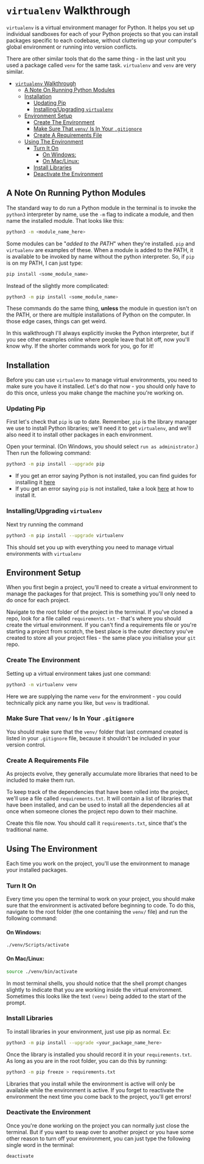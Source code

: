 # `virtualenv` Walkthrough

`virtualenv` is a virtual environment manager for Python. It helps you set up individual sandboxes for each of your Python projects so that you can install packages specific to each codebase, without cluttering up your computer's global environment or running into version conflicts.

There are other similar tools that do the same thing - in the last unit you used a package called `venv` for the same task. `virtualenv` and `venv` are very similar.

- [`virtualenv` Walkthrough](#virtualenv-walkthrough)
  - [A Note On Running Python Modules](#a-note-on-running-python-modules)
  - [Installation](#installation)
    - [Updating Pip](#updating-pip)
    - [Installing/Upgrading `virtualenv`](#installingupgrading-virtualenv)
  - [Environment Setup](#environment-setup)
    - [Create The Environment](#create-the-environment)
    - [Make Sure That `venv/` Is In Your `.gitignore`](#make-sure-that-venv-is-in-your-gitignore)
    - [Create A Requirements File](#create-a-requirements-file)
  - [Using The Environment](#using-the-environment)
    - [Turn It On](#turn-it-on)
      - [On Windows:](#on-windows)
      - [On Mac/Linux:](#on-maclinux)
    - [Install Libraries](#install-libraries)
    - [Deactivate the Environment](#deactivate-the-environment)


## A Note On Running Python Modules
The standard way to do run a Python module in the terminal is to invoke the `python3` interpreter by name, use the `-m` flag to indicate a module, and then name the installed module. That looks like this:

```Bash
python3 -m <module_name_here>
```
Some modules can be "*added to the PATH*" when they're installed. `pip` and `virtualenv` are examples of these. When a module is added to the PATH, it is available to be invoked by name without the python interpreter. So, if `pip` is on my PATH, I can just type:

```Bash
pip install <some_module_name>
```
Instead of the slightly more complicated:
```Bash
python3 -m pip install <some_module_name>
```
These commands do the same thing, **unless** the module in question isn't on the PATH, or there are multiple installations of Python on the computer. In those edge cases, things can get weird.

In this walkthrough I'll always explicitly invoke the Python interpreter, but if you see other examples online where people leave that bit off, now you'll know why. If the shorter commands work for you, go for it!

## Installation
Before you can use `virtualenv` to manage virtual environments, you need to make sure you have it installed. Let's do that now - you should only have to do this once, unless you make change the machine you're working on.

### Updating Pip
First let's check that `pip` is up to date. Remember, `pip` is the library manager we use to install Python libraries; we'll need it to get `virtualenv`, and we'll also need it to install other packages in each environment.

Open your terminal. (On Windows, you should select `run as administrator`.) Then run the following command:
```Bash
python3 -m pip install --upgrade pip
```

- If you get an error saying Python is not installed, you can find guides for installing it [here](https://wsvincent.com/install-python/)
- If you get an error saying `pip` is not installed, take a look [here](https://pip.pypa.io/en/stable/installation/) at how to install it.

### Installing/Upgrading `virtualenv`
Next try running the command 
```Bash
python3 -m pip install --upgrade virtualenv
```

This should set you up with everything you need to manage virtual environments with `virtualenv`

## Environment Setup
When you first begin a project, you'll need to create a virtual environment to manage the packages for that project. This is something you'll only need to do once for each project.

Navigate to the root folder of the project in the terminal. If you've cloned a repo, look for a file called `requirements.txt` - that's where you should create the virtual environment. If you can't find a requirements file or you're starting a project from scratch, the best place is the outer directory you've created to store all your project files - the same place you initialise your `git` repo.

### Create The Environment
Setting up a virtual environment takes just one command: 

```Bash
python3 -m virtualenv venv
```
Here we are supplying the name `venv` for the environment - you could technically pick any name you like, but `venv` is traditional.

### Make Sure That `venv/` Is In Your `.gitignore`
You should make sure that the `venv/` folder that last command created is listed in your `.gitignore` file, because it shouldn't be included in your version control.

### Create A Requirements File
As projects evolve, they generally accumulate more libraries that need to be included to make them run.

To keep track of the dependencies that have been rolled into the project, we'll use a file called `requirements.txt`. It will contain a list of libraries that have been installed, and can be used to install all the dependencies all at once when someone clones the project repo down to their machine.

Create this file now. You should call it `requirements.txt`, since that's the traditional name.

## Using The Environment
Each time you work on the project, you'll use the environment to manage your installed packages.

### Turn It On
Every time you open the terminal to work on your project, you should make sure that the environment is activated before beginning to code. To do this, navigate to the root folder (the one containing the `venv/` file) and run the following command:

#### On Windows:
```CMD
./venv/Scripts/activate
```

#### On Mac/Linux:
```Bash
source ./venv/bin/activate
```

In most terminal shells, you should notice that the shell prompt changes slightly to indicate that you are working inside the virtual environment. Sometimes this looks like the text `(venv)` being added to the start of the prompt.

### Install Libraries
To install libraries in your environment, just use pip as normal. Ex:

```Bash
python3 -m pip install --upgrade <your_package_name_here>
```
Once the library is installed you should record it in your `requirements.txt`. As long as you are in the root folder, you can do this by running:

```Bash
python3 -m pip freeze > requirements.txt
```
Libraries that you install while the environment is active will only be available while the environment is active. If you forget to reactivate the environment the next time you come back to the project, you'll get errors!

### Deactivate the Environment
Once you're done working on the project you can normally just close the terminal. But if you want to swap over to another project or you have some other reason to turn off your environment, you can just type the following single word in the terminal:

```Bash
deactivate
```
